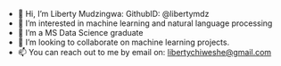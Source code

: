 - 👋 Hi, I’m Liberty Mudzingwa: GithubID: @libertymdz
- 👀 I’m interested in machine learning and natural language processing
- 🌱 I’m a MS Data Science graduate
- 💞️ I’m looking to collaborate on machine learning projects.
- 📫 You can reach out to me by email on: libertychiweshe@gmail.com

<!---
libertymdz/libertymdz is a ✨ special ✨ repository because its `README.md` (this file) appears on your GitHub profile.
You can click the Preview link to take a look at your changes.
--->

